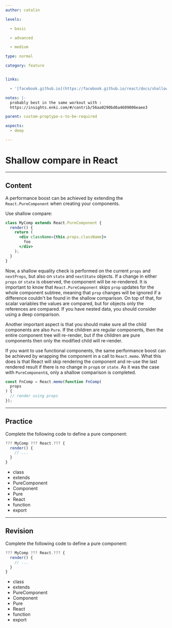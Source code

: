 ```yaml
---
author: catalin

levels:

  - basic

  - advanced

  - medium

type: normal

category: feature


links:

  - '[facebook.github.io](https://facebook.github.io/react/docs/shallow-compare.html){website}'

notes: |-
  probably best in the same workout with :
  https://insights.enki.com/#/contrib/56aa0290bd6a4609006eaee3

parent: custom-proptype-s-to-be-required

aspects:
  - deep

---
```


# Shallow compare in React

---
## Content

A performance boost can be achieved by extending the `React.PureComponent` when creating your components.

Use shallow compare:
```jsx
class MyComp extends React.PureComponent {
  render() {
    return (
      <div className={this.props.className}>
        foo
      </div>
    );
  }
}
```

Now, a shallow equality check is performed on the current `props` and `nextProps`, but also on `state` and `nextState` objects. If a change in either `props` or `state` is observed, the component will be re-rendered. It is important to know that `React.PureComponent` skips `prop` updates for the whole component subtree, meaning that `prop` changes will be ignored if a difference couldn't be found in the shallow comparison. On top of that, for scalar variables the values are compared, but for objects only the references are compared. If you have nested data, you should consider using a deep comparison.

Another important aspect is that you should make sure all the child components are also `Pure`. If the children are regular components, then the entire component tree will re-render, but if the children are pure components then only the modified child will re-render.

If you want to use functional components, the same performance boost can be achieved by wrapping the component in a call to `React.memo`. What this does is that React will skip rendering the component and re-use the last rendered result if there is no change in `prop`s or `state`. As it was the case with `PureComponent`s, only a shallow comparison is completed.

```jsx
const FnComp = React.memo(function FnComp(
  props
) {
  // render using props
});
```
---
## Practice

Complete the following code to define a pure component:

```jsx
??? MyComp ??? React.??? {
  render() {
    // ...
  }
}
```

* class
* extends
* PureComponent
* Component
* Pure
* React
* function
* export

---
## Revision

Complete the following code to define a pure component:

```jsx
??? MyComp ??? React.??? {
  render() {
    // ...
  }
}
```

* class
* extends
* PureComponent
* Component
* Pure
* React
* function
* export